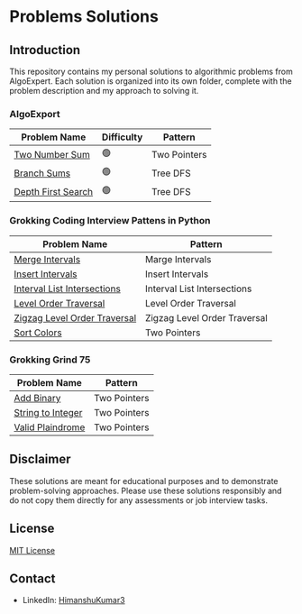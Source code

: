 # Problems Solutions

## Introduction

This repository contains my personal solutions to algorithmic problems from AlgoExpert. Each solution is organized into its own folder, complete with the problem description and my approach to solving it.

### AlgoExport

| Problem Name                                         | Difficulty | Pattern      |
| ---------------------------------------------------- | ---------- | ------------ |
| [Two Number Sum](AlgoExport/Two_Number_Sum/)         | 🟢         | Two Pointers |
| [Branch Sums](AlgoExport/Branch_Sums/)               | 🟢         | Tree DFS     |
| [Depth First Search](AlgoExport/Depth-first-search/) | 🟢         | Tree DFS     |

### Grokking Coding Interview Pattens in Python

| Problem Name                                                                                                 | Pattern                      |
| ------------------------------------------------------------------------------------------------------------ | ---------------------------- |
| [Merge Intervals](Grokking-Coding-Interview-Patterns_in_Python/merge_intervals.py)                           | Marge Intervals              |
| [Insert Intervals](Grokking-Coding-Interview-Patterns_in_Python/insert_intervals.py)                         | Insert Intervals             |
| [Interval List Intersections](Grokking-Coding-Interview-Patterns_in_Python/interval_list_intersections.py)   | Interval List Intersections  |
| [Level Order Traversal](Grokking-Coding-Interview-Patterns_in_Python/level_order_traversal.py)               | Level Order Traversal        |
| [Zigzag Level Order Traversal](Grokking-Coding-Interview-Patterns_in_Python/zigzag_level_order_traversal.py) | Zigzag Level Order Traversal |
| [Sort Colors](Grokking-Coding-Interview-Patterns_in_Python/sort_colors.py)                                   | Two Pointers                 |

### Grokking Grind 75

| Problem Name                                                                 | Pattern      |
| ---------------------------------------------------------------------------- | ------------ |
| [Add Binary](Grokking-Grind-75-Python/WarmUp/Add_Binary.py)                  | Two Pointers |
| [String to Integer](Grokking-Grind-75-Python/WarmUp/string_to_integer.py)    | Two Pointers |
| [Valid Plaindrome](Grokking-Grind-75-Python/TwoPointers/valid_palindrome.py) | Two Pointers |

## Disclaimer

These solutions are meant for educational purposes and to demonstrate problem-solving approaches. Please use these solutions responsibly and do not copy them directly for any assessments or job interview tasks.

## License

[MIT License](LICENSE)

## Contact

- LinkedIn: [HimanshuKumar3](https://www.linkedin.com/in/himanshukumar3/)
